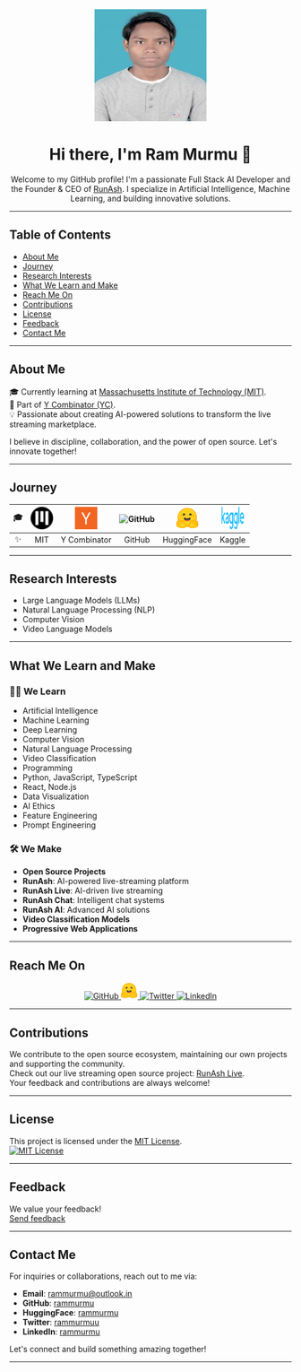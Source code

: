 <div align="center">
  <img src="assets/images/RAM MURMU PHOTO .jpg" alt="Ram Murmu Photo" width="200" height="200" />
  <h1>Hi there, I'm Ram Murmu 👋</h1>
  <p>Welcome to my GitHub profile! I'm a passionate Full Stack AI Developer and the Founder & CEO of <a href="https://www.runash.in">RunAsh</a>. I specialize in Artificial Intelligence, Machine Learning, and building innovative solutions.</p>
</div>

---

## Table of Contents
- [About Me](#about-me)
- [Journey](#journey)
- [Research Interests](#research-interests)
- [What We Learn and Make](#what-we-learn-and-make)
- [Reach Me On](#reach-me-on)
- [Contributions](#contributions)
- [License](#license)
- [Feedback](#feedback)
- [Contact Me](#contact-me)

---

## About Me
🎓 Currently learning at [Massachusetts Institute of Technology (MIT)](https://www.mit.edu/).  
🌱 Part of [Y Combinator (YC)](https://www.ycombinator.com/runash).  
💡 Passionate about creating AI-powered solutions to transform the live streaming marketplace.  

I believe in discipline, collaboration, and the power of open source. Let's innovate together!

---

## Journey

| 🎓        | <img src="assets/images/MIT.png" alt="MIT" width="40" height="40" /> | <img src="assets/images/YC.png" alt="Y Combinator" width="40" height="40" /> | <img src="assets/images/github.svg" alt="GitHub" width="40" height="40" /> | <img src="assets/images/hugging.png" alt="HuggingFace" width="40" height="40" /> | <img src="assets/images/Kaggle.svg" alt="Kaggle" width="40" height="40" /> |
| :------:  | :------------------------------------------------------------------: | :-------------------------------------------------------------------------: | :-----------------------------------------------------------------------: | :---------------------------------------------------------------------------: | :-------------------------------------------------------------------: |
| ✨        | MIT                                                                  | Y Combinator                                                               | GitHub                                                                    | HuggingFace                                                                | Kaggle                                                              |

---

## Research Interests
- Large Language Models (LLMs)
- Natural Language Processing (NLP)
- Computer Vision
- Video Language Models

---

## What We Learn and Make

### 🧑‍💻 We Learn
- Artificial Intelligence
- Machine Learning
- Deep Learning
- Computer Vision
- Natural Language Processing
- Video Classification
- Programming
- Python, JavaScript, TypeScript
- React, Node.js
- Data Visualization
- AI Ethics
- Feature Engineering
- Prompt Engineering

### 🛠️ We Make
- **Open Source Projects**
- **RunAsh**: AI-powered live-streaming platform
- **RunAsh Live**: AI-driven live streaming
- **RunAsh Chat**: Intelligent chat systems
- **RunAsh AI**: Advanced AI solutions
- **Video Classification Models**
- **Progressive Web Applications**

---

## Reach Me On

<div align="center">
  <a href="https://github.com/rammurmu">
    <img src="assets/images/github.svg" alt="GitHub" width="30" height="30" />
  </a>
  <a href="https://huggingface.com/rammurmu">
    <img src="assets/images/hugging.png" alt="HuggingFace" width="30" height="30" />
  </a>
  <a href="https://x.com/rammurmuu">
    <img src="assets/images/x.svg" alt="Twitter" width="30" height="30" />
  </a>
  <a href="https://linkedin.com/in/rammurmu">
    <img src="assets/images/linkedin.svg" alt="LinkedIn" width="30" height="30" />
  </a>
</div>

---

## Contributions
We contribute to the open source ecosystem, maintaining our own projects and supporting the community.  
Check out our live streaming open source project: [RunAsh Live](https://runash.in/live/ai).  
Your feedback and contributions are always welcome!

---

## License
This project is licensed under the [MIT License](LICENSE).  
[![MIT License](https://img.shields.io/badge/License-MIT-green.svg)](https://choosealicense.com/licenses/mit/)

---

## Feedback
We value your feedback!  
[Send feedback](mailto:rammurmu@outlook.in)

---

## Contact Me
For inquiries or collaborations, reach out to me via:  
- **Email**: [rammurmu@outlook.in](mailto:rammurmu@outlook.in)  
- **GitHub**: [rammurmu](https://github.com/rammurmu)  
- **HuggingFace**: [rammurmu](https://huggingface.com/rammurmu)  
- **Twitter**: [rammurmuu](https://x.com/rammurmuu)  
- **LinkedIn**: [rammurmu](https://linkedin.com/in/rammurmu)  

Let's connect and build something amazing together!

---
